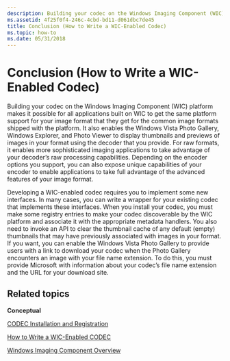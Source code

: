 ```yaml
---
description: Building your codec on the Windows Imaging Component (WIC) platform makes it possible for all applications built on WIC to get the same platform support for your image format that they get for the common image formats shipped with the platform.
ms.assetid: 4f25f0f4-246c-4cbd-bd11-d061dbc7de45
title: Conclusion (How to Write a WIC-Enabled Codec)
ms.topic: how-to
ms.date: 05/31/2018
---
```


# Conclusion (How to Write a WIC-Enabled Codec)

Building your codec on the Windows Imaging Component (WIC) platform makes it possible for all applications built on WIC to get the same platform support for your image format that they get for the common image formats shipped with the platform. It also enables the Windows Vista Photo Gallery, Windows Explorer, and Photo Viewer to display thumbnails and previews of images in your format using the decoder that you provide. For raw formats, it enables more sophisticated imaging applications to take advantage of your decoder’s raw processing capabilities. Depending on the encoder options you support, you can also expose unique capabilities of your encoder to enable applications to take full advantage of the advanced features of your image format.

Developing a WIC-enabled codec requires you to implement some new interfaces. In many cases, you can write a wrapper for your existing codec that implements these interfaces. When you install your codec, you must make some registry entries to make your codec discoverable by the WIC platform and associate it with the appropriate metadata handlers. You also need to invoke an API to clear the thumbnail cache of any default (empty) thumbnails that may have previously associated with images in your format. If you want, you can enable the Windows Vista Photo Gallery to provide users with a link to download your codec when the Photo Gallery encounters an image with your file name extension. To do this, you must provide Microsoft with information about your codec’s file name extension and the URL for your download site.

## Related topics

<dl> <dt>

**Conceptual**
</dt> <dt>

[CODEC Installation and Registration](-wic-codecinstallandreg.md)
</dt> <dt>

[How to Write a WIC-Enabled CODEC](-wic-howtowriteacodec.md)
</dt> <dt>

[Windows Imaging Component Overview](-wic-about-windows-imaging-codec.md)
</dt> </dl>

 

 



